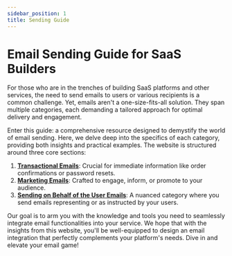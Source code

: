 ```yaml
---
sidebar_position: 1
title: Sending Guide
---
```


# Email Sending Guide for SaaS Builders

For those who are in the trenches of building SaaS platforms and other services, the need to send emails to users or various recipients is a common challenge. Yet, emails aren't a one-size-fits-all solution. They span multiple categories, each demanding a tailored approach for optimal delivery and engagement.

Enter this guide: a comprehensive resource designed to demystify the world of email sending. Here, we delve deep into the specifics of each category, providing both insights and practical examples. The website is structured around three core sections:

1. **[Transactional Emails](/docs/transactional)**: Crucial for immediate information like order confirmations or password resets.
2. **[Marketing Emails](/docs/marketing)**: Crafted to engage, inform, or promote to your audience.
3. **[Sending on Behalf of the User Emails](/docs/user-based)**: A nuanced category where you send emails representing or as instructed by your users.

Our goal is to arm you with the knowledge and tools you need to seamlessly integrate email functionalities into your service. We hope that with the insights from this website, you'll be well-equipped to design an email integration that perfectly complements your platform's needs. Dive in and elevate your email game!
